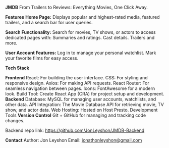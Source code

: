 ****JMDB****
From Trailers to Reviews: Everything Movies, One Click Away.

****Features****
**Home Page:** Displays popular and highest-rated media, featured trailers, and a search bar for user queries.

**Search Functionality:** Search for movies, TV shows, or actors to access dedicated pages with:
Summaries and ratings.
Cast details.
Trailers and more.

**User Account Features:**
Log in to manage your personal watchlist.
Mark your favorite films for easy access.


****Tech Stack****

**Frontend**
React: For building the user interface.
CSS: For styling and responsive design.
Axios: For making API requests.
React Router: For seamless navigation between pages.
Icons: FontAwesome for a modern look.
Build Tool: Create React App (CRA) for project setup and development.
**Backend**
Database: MySQL for managing user accounts, watchlists, and other data.
API Integration: The Movie Database API for retrieving movie, TV show, and actor data.
Web Hosting: Hosted on Host Presto.
Development Tools
**Version Control**
Git + GitHub for managing and tracking code changes.


Backend repo link: https://github.com/JonLeyshon/JMDB-Backend

****Contact****
Author: Jon Leyshon
Email: jonathonleyshon@gmail.com
